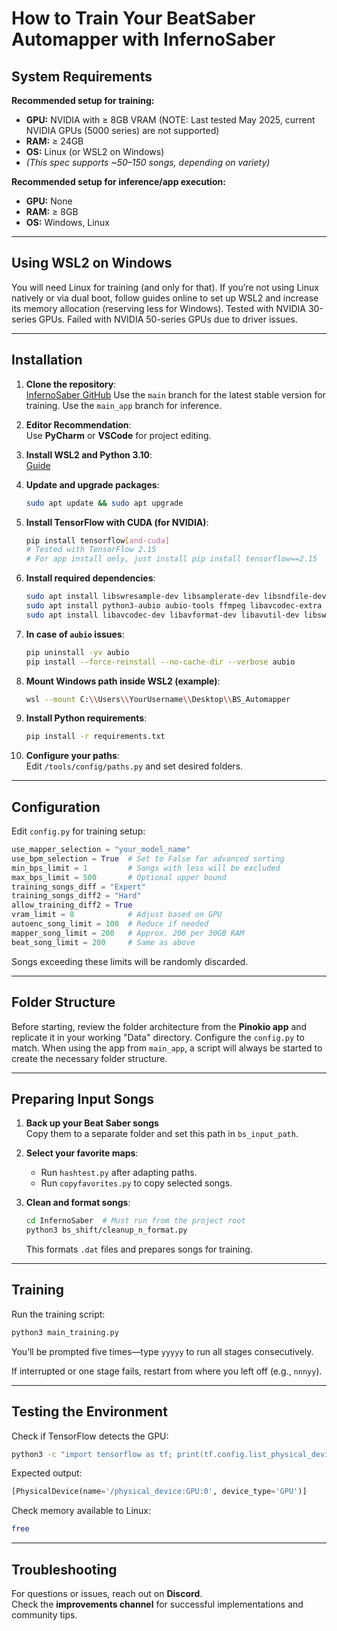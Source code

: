 # How to Train Your BeatSaber Automapper with InfernoSaber

## System Requirements

**Recommended setup for training:**
- **GPU:** NVIDIA with ≥ 8GB VRAM (NOTE: Last tested May 2025, current NVIDIA GPUs (5000 series) are not supported)
- **RAM:** ≥ 24GB
- **OS:** Linux (or WSL2 on Windows)
- *(This spec supports ~50–150 songs, depending on variety)*

**Recommended setup for inference/app execution:**
- **GPU:** None
- **RAM:** ≥ 8GB
- **OS:** Windows, Linux

---

## Using WSL2 on Windows

You will need Linux for training (and only for that).
If you’re not using Linux natively or via dual boot, follow guides online to set up WSL2 and increase its memory allocation (reserving less for Windows). Tested with NVIDIA 30-series GPUs. Failed with NVIDIA 50-series GPUs due to driver issues.

---

## Installation

1. **Clone the repository**:  
   [InfernoSaber GitHub](https://github.com/fred-brenner/InfernoSaber---BeatSaber-Automapper)
Use the `main` branch for the latest stable version for training. Use the `main_app` branch for inference.

2. **Editor Recommendation**:  
   Use **PyCharm** or **VSCode** for project editing.

3. **Install WSL2 and Python 3.10**:  
   [Guide](https://learn.microsoft.com/en-us/windows/python/web-frameworks#install-windows-subsystem-for-linux)

4. **Update and upgrade packages**:
   ```bash
   sudo apt update && sudo apt upgrade
   ```

5. **Install TensorFlow with CUDA (for NVIDIA)**:
   ```bash
   pip install tensorflow[and-cuda]
   # Tested with TensorFlow 2.15
   # For app install only, just install pip install tensorflow==2.15
   ```

6. **Install required dependencies**:
   ```bash
   sudo apt install libswresample-dev libsamplerate-dev libsndfile-dev txt2man doxygen
   sudo apt install python3-aubio aubio-tools ffmpeg libavcodec-extra
   sudo apt install libavcodec-dev libavformat-dev libavutil-dev libswresample-dev
   ```

7. **In case of `aubio` issues**:
   ```bash
   pip uninstall -yv aubio
   pip install --force-reinstall --no-cache-dir --verbose aubio
   ```

8. **Mount Windows path inside WSL2 (example)**:
   ```bash
   wsl --mount C:\\Users\\YourUsername\\Desktop\\BS_Automapper
   ```

9. **Install Python requirements**:
   ```bash
   pip install -r requirements.txt
   ```

10. **Configure your paths**:  
    Edit `/tools/config/paths.py` and set desired folders.

---

## Configuration

Edit `config.py` for training setup:

```python
use_mapper_selection = "your_model_name"
use_bpm_selection = True  # Set to False for advanced sorting
min_bps_limit = 1         # Songs with less will be excluded
max_bps_limit = 500       # Optional upper bound
training_songs_diff = "Expert"
training_songs_diff2 = "Hard"
allow_training_diff2 = True
vram_limit = 8            # Adjust based on GPU
autoenc_song_limit = 100  # Reduce if needed
mapper_song_limit = 200   # Approx. 200 per 30GB RAM
beat_song_limit = 200     # Same as above
```

Songs exceeding these limits will be randomly discarded.

---

## Folder Structure

Before starting, review the folder architecture from the **Pinokio app** and replicate it in your working "Data" directory. Configure the `config.py` to match.
When using the app from `main_app`, a script will always be started to create the necessary folder structure.

---

## Preparing Input Songs

1. **Back up your Beat Saber songs**  
   Copy them to a separate folder and set this path in `bs_input_path`.

2. **Select your favorite maps**:
   - Run `hashtest.py` after adapting paths.
   - Run `copyfavorites.py` to copy selected songs.

3. **Clean and format songs**:
   ```bash
   cd InfernoSaber  # Must run from the project root
   python3 bs_shift/cleanup_n_format.py
   ```

   This formats `.dat` files and prepares songs for training.

---

## Training

Run the training script:
```bash
python3 main_training.py
```

You’ll be prompted five times—type `yyyyy` to run all stages consecutively.

If interrupted or one stage fails, restart from where you left off (e.g., `nnnyy`).

---

## Testing the Environment

Check if TensorFlow detects the GPU:
```bash
python3 -c "import tensorflow as tf; print(tf.config.list_physical_devices('GPU'))"
```

Expected output:
```python
[PhysicalDevice(name='/physical_device:GPU:0', device_type='GPU')]
```

Check memory available to Linux:
```bash
free
```

---

## Troubleshooting

For questions or issues, reach out on **Discord**.  
Check the **improvements channel** for successful implementations and community tips.
